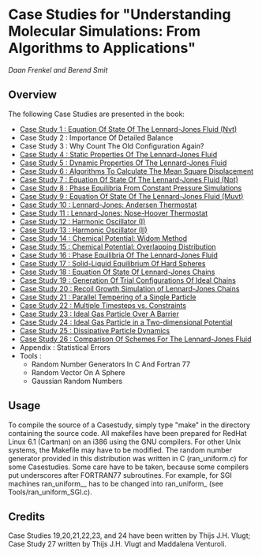 # Case Studies for "Understanding Molecular Simulations: From Algorithms to Applications"

*Daan Frenkel and Berend Smit*

## Overview 

The following Case Studies are presented in the book: 

- [Case Study 1  : Equation Of State Of The Lennard-Jones Fluid (Nvt)](CaseStudy_01)
- Case Study 2  : Importance Of Detailed Balance 
- Case Study 3  : Why Count The Old Configuration Again? 
- [Case Study 4  : Static Properties Of The Lennard-Jones Fluid](CaseStudy_04)
- [Case Study 5  : Dynamic Properties Of The Lennard-Jones Fluid](CaseStudy_05)
- [Case Study 6  : Algorithms To Calculate The Mean Square Displacement](CaseStudy_06) 
- [Case Study 7  : Equation Of State Of The Lennard-Jones Fluid (Npt)](CaseStudy_07) 
- [Case Study 8  : Phase Equilibria From Constant Pressure Simulations](CaseStudy_08) 
- [Case Study 9  : Equation Of State Of The Lennard-Jones Fluid (Muvt)](CaseStudy_09) 
- [Case Study 10 : Lennard-Jones: Andersen Thermostat](CaseStudy_10) 
- [Case Study 11 : Lennard-Jones: Nose-Hoover Thermostat](CaseStudy_11) 
- [Case Study 12 : Harmonic Oscillator (I)](CaseStudy_12) 
- [Case Study 13 : Harmonic Oscillator (II)](CaseStudy_13) 
- [Case Study 14 : Chemical Potential: Widom Method](CaseStudy_14) 
- [Case Study 15 : Chemical Potential: Overlapping Distribution](CaseStudy_15) 
- [Case Study 16 : Phase Equilibria Of The Lennard-Jones Fluid](CaseStudy_16) 
- [Case Study 17 : Solid-Liquid Equilibrium Of Hard Spheres](CaseStudy_17) 
- [Case Study 18 : Equation Of State Of Lennard-Jones Chains](CaseStudy_18) 
- [Case Study 19 : Generation Of Trial Configurations Of Ideal Chains](CaseStudy_19) 
- [Case Study 20 : Recoil Growth Simulation of Lennard-Jones Chains](CaseStudy_20)
- [Case Study 21 : Parallel Tempering of a Single Particle](CaseStudy_21)
- [Case Study 22 : Multiple Timesteps vs. Constraints](CaseStudy_22)               
- [Case Study 23 : Ideal Gas Particle Over A Barrier](CaseStudy_23) 
- [Case Study 24 : Ideal Gas Particle in a Two-dimensional Potential](CaseStudy_24)
- [Case Study 25 : Dissipative Particle Dynamics](CaseStudy_25)                  
- [Case Study 26 : Comparison Of Schemes For The Lennard-Jones Fluid](CaseStudy_26) 
- Appendix      : Statistical Errors 
- Tools         : 
   - Random Number Generators In C And Fortran 77
   - Random Vector On A Sphere
    - Gaussian Random Numbers

## Usage 

To compile the source of a Casestudy, simply type "make" in the
directory containing the source code. All makefiles have been prepared
for RedHat Linux 6.1 (Cartman) on an i386 using the GNU compilers. For
other Unix systems, the Makefile may have to be modified. The random
number generator provided in this distribution was written in C
(ran_uniform.c) for some Casestudies. Some care have to be taken,
because some compilers put underscores after FORTRAN77
subroutines. For example, for SGI machines ran_uniform__ has to be
changed into ran_uniform_ (see Tools/ran_uniform_SGI.c).



## Credits 
Case Studies 19,20,21,22,23, and 24 have been written by Thijs J.H. Vlugt; Case Study
27 written by Thijs J.H. Vlugt and Maddalena Venturoli. 
<!-- Additional
material about molecular simulations can be found on the web:
http://molsim.chem.uva.nl/course/material.html>



We have done our best to remove all errors from this document and the
programs. However, we have to make the following statement:

We make no warranties, express or implied, that the programs contained
in this work are free of error, or that they will meet your
requirements for any particular application. They should not be
relied on for solving problems whose incorrect solution could results
in injury, damage, or loss of property. The authors and publishers
disclaim all liability for direct or consequential damages resulting
from your use of the programs.

## Contact 
If you have any suggestions or remarks, please send them to Berend
Smit (berend.smit@epfl.ch). 

Berend Smit 
Laboratory of molecular simulation (LSMO),
Institut des Sciences et Ingénierie Chimiques, Valais
Ecole Polytechnique Fédérale de Lausanne (EPFL), Rue de l’Industrie 17,
CH-1951 Sion, Switzerland
Email: berend.smit@epfl.ch 
Homepage: https://www.epfl.ch/labs/lsmo/

Daan Frenkel
Department of Chemistry	
University of Cambridge
Lensfield Road		
Cambridge CB2 1EW, UK
e-mail: df246@cam.ac.uk
Homepage: https://www.ch.cam.ac.uk/person/df246
